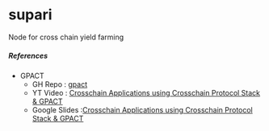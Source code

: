 # supari
Node for cross chain yield farming


##### References
* GPACT
  * GH Repo : [gpact](https://github.com/ConsenSys/gpact)
  * YT Video : [Crosschain Applications using Crosschain Protocol Stack & GPACT](https://youtu.be/zORcdGcB3so)
  * Google Slides :[Crosschain Applications using Crosschain Protocol Stack & GPACT](https://drive.google.com/file/d/1G4NTnpOBFyzYsnnjnAlirTC6PNob78TQ/view?usp=sharing)
